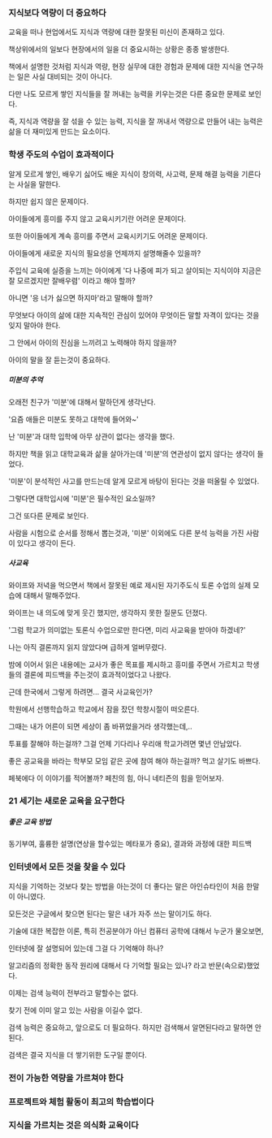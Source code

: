 ### 지식보다 역량이 더 중요하다

교육을 떠나 현업에서도 지식과 역량에 대한 잘못된 미신이 존재하고 있다.

책상위에서의 일보다 현장에서의 일을 더 중요시하는 상황은 종종 발생한다.

책에서 설명한 것처럼 지식과 역량, 현장 실무에 대한 경험과 문제에 대한 지식을 연구하는 일은 사실 대비되는 것이 아니다.

다만 나도 모르게 쌓인 지식들을 잘 꺼내는 능력을 키우는것은 다른 중요한 문제로 보인다.

즉, 지식과 역량을 잘 섞을 수 있는 능력, 지식을 잘 꺼내서 역량으로 만들어 내는 능력은 삶을 더 재미있게 만드는 요소이다.

### 학생 주도의 수업이 효과적이다
알게 모르게 쌓인, 배우기 싫어도 배운 지식이 창의력, 사고력, 문제 해결 능력을 기른다는 사실을 말한다.

하지만 쉽지 않은 문제이다.

아이들에게 흥미를 주지 않고 교육시키기란 어려운 문제이다.

또한 아이들에게 계속 흥미를 주면서 교육시키기도 어려운 문제이다.

아이들에게 새로운 지식의 필요성을 언제까지 설명해줄수 있을까?

주입식 교육에 실증을 느끼는 아이에게 '다 나중에 피가 되고 살이되는 지식이야 지금은 잘 모르겠지만 잘배우렴' 이라고 해야 할까?

아니면 '응 너가 싫으면 하지마'라고 말해야 할까?

무엇보다 아이의 삶에 대한 지속적인 관심이 있어야 무엇이든 말할 자격이 있다는 것을 잊지 말아야 한다.

그 안에서 아이의 진심을 느끼려고 노력해야 하지 않을까?

아이의 말을 잘 듣는것이 중요하다.

##### 미분의 추억
오래전 친구가 '미분'에 대해서 말하던게 생각난다.

'요즘 애들은 미분도 못하고 대학에 들어와~'

난 '미분'과 대학 입학에 아무 상관이 없다는 생각을 했다.

하지만 책을 읽고 대학교육과 삶을 살아가는데 '미분'의 연관성이 없지 않다는 생각이 들었다.

'미분'이 분석적인 사고를 만드는데 알게 모르게 바탕이 된다는 것을 떠올릴 수 있었다.

그렇다면 대학입시에 '미분'은 필수적인 요소일까?

그건 또다른 문제로 보인다.

사람을 시험으로 순서를 정해서 뽑는것과, '미분' 이외에도 다른 분석 능력을 가진 사람이 있다고 생각이 든다.


##### 사교육
와이프와 저녁을 먹으면서 책에서 잘못된 예로 제시된 자기주도식 토론 수업의 실제 모습에 대해서 말해주었다.

와이프는 내 의도에 맞게 웃긴 했지만, 생각하지 못한 질문도 던졌다.

'그럼 학교가 의미없는 토론식 수업으로만 한다면, 미리 사교육을 받아야 하겠네?'

나는 아직 결론까지 읽지 않았다며 급하게 얼버무렸다.

밤에 이어서 읽은 내용에는 교사가 좋은 목표를 제시하고 흥미를 주면서 가르치고 학생들의 결론에 피드백을 주는것이 효과적이었다고 나왔다.

근데 한국에서 그렇게 하려면... 결국 사교육인가?

학원에서 선행학습하고 학교에서 잠을 잤던 학창시절이 떠오른다.

그때는 내가 어른이 되면 세상이 좀 바뀌었을거라 생각했는데,..

투표를 잘해야 하는걸까? 그걸 언제 기다리나 우리애 학교가려면 몇년 안남았다.

좋은 공교육을 바라는 학부모 모임 같은 곳에 참여 해야 하는걸까? 먹고 살기도 바쁘다.

페북에다 이 이야기를 적어볼까? 페친의 힘, 아니 네티즌의 힘을 믿어보자.

### 21 세기는 새로운 교육을 요구한다
##### 좋은 교육 방법
동기부여, 훌륭한 설명(연상을 할수있는 메타포가 중요), 결과와 과정에 대한 피드백

### 인터넷에서 모든 것을 찾을 수 있다
지식을 기억하는 것보다 찾는 방법을 아는것이 더 좋다는 말은 아인슈타인이 처음 한말이 아니였다.

모든것은 구글에서 찾으면 된다는 말은 내가 자주 쓰는 말이기도 하다.

기술에 대한 복잡한 이론, 특히 전공분야가 아닌 컴퓨터 공학에 대해서 누군가 물오보면,

인터넷에 잘 설명되어 있는데 그걸 다 기억해야 하나?

알고리즘의 정확한 동작 원리에 대해서 다 기억할 필요는 있나? 라고 반문(속으로)했었다.

이제는 검색 능력이 전부라고 말할수는 없다.

찾기 전에 이미 알고 있는 사람을 이길수 없다.

검색 능력은 중요하고, 앞으로도 더 필요하다. 하지만 검색해서 알면된다라고 말하면 안된다.

검색은 결국 지식을 더 쌓기위한 도구일 뿐이다.

### 전이 가능한 역량을 가르쳐야 한다

### 프로젝트와 체험 활동이 최고의 학습법이다

### 지식을 가르치는 것은 의식화 교육이다
